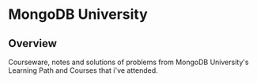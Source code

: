 # MongoDB University

## Overview

Courseware, notes and solutions of problems from MongoDB University's Learning Path and Courses that i've attended.
